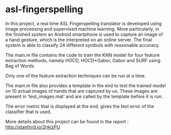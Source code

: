 # asl-fingerspelling

In this project, a real time ASL Fingerspelling translator is developed using image processing and supervised machine learning. More particularly, in the finished system an Android smartphone is used to capture an image of a hand
gesture, which is the interpreted on an online server. The final system is able to classify 24 different symbols with reasonable accuracy.

The main.m file contains the code to train the KNN model for four feature extraction methods, namely HOCD, HOCD+Gabor, Gabor and SURF using Bag of Words

Only one of the feature extraction techniques can be run at a time.

The main.m file also provides a template in the end to test the trained model on 10 actual images of hands that are captured by us. These images are present in ‘test_images.mat’ and are called by the template before it is run. 

The error metric that is displayed at the end, gives the test error of the classifier that is used.

More details about this project can be found in the report : http://stanford.io/2hkizPU



